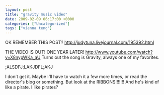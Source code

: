```yaml
---
layout: post
title: "gravity music video"
date: 2009-02-09 06:17:00 +0000
categories: ["Uncategorized"]
tags: ["vienna teng"]
---
```


OK REMEMBER THIS POST? http://judytuna.livejournal.com/195392.html

THE VIDEO IS OUT! ONE YEAR LATER! http://www.youtube.com/watch?v=X8nypWKa_aU
Turns out the song is Gravity, always one of my favorites.

;ALSDFJ;LAKJDFL;AKJ

I don't get it. Maybe I'll have to watch it a few more times, or read the director's blog or something. But look at the RIBBONS!!!!!!! And he's kind of like a pirate. I like pirates?